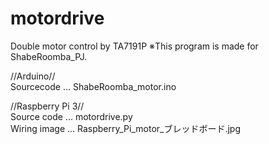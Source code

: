 # motordrive
Double motor control by TA7191P
※This program is made for ShabeRoomba_PJ.

//Arduino//   
Sourcecode ... ShabeRoomba_motor.ino

//Raspberry Pi 3//   
Source code ... motordrive.py   
Wiring image ... Raspberry_Pi_motor_ブレッドボード.jpg
